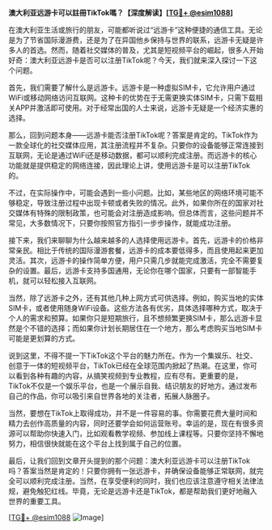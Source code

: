**澳大利亚远游卡可以註冊TikTok嗎？【深度解读】[[TG💪+ @esim1088](https://t.me/s/esim1088)]**

在澳大利亚生活或旅行的朋友，可能都听说过“远游卡”这种便捷的通信工具。无论是为了节省国际漫游费，还是为了在异国他乡保持与世界的联系，远游卡无疑是许多人的首选。然而，随着社交媒体的普及，尤其是短视频平台的崛起，很多人开始好奇：澳大利亚远游卡是否可以注册TikTok呢？今天，我们就来深入探讨一下这个问题。

首先，我们需要了解什么是远游卡。远游卡是一种虚拟SIM卡，它允许用户通过WiFi或移动网络访问互联网。这种卡的优势在于无需更换实体SIM卡，只需下载相关APP并激活即可使用。对于经常出国的人士来说，远游卡无疑是一个经济实惠的选择。

那么，回到问题本身——远游卡能否注册TikTok呢？答案是肯定的。TikTok作为一款全球化的社交媒体应用，其注册流程并不复杂。只要你的设备能够正常连接到互联网，无论是通过WiFi还是移动数据，都可以顺利完成注册。而远游卡的核心功能就是提供稳定的网络连接，因此理论上讲，使用远游卡是可以注册TikTok的。

不过，在实际操作中，可能会遇到一些小问题。比如，某些地区的网络环境可能不够稳定，导致注册过程中出现卡顿或者失败的情况。此外，如果你所在的国家对社交媒体有特殊的限制政策，也可能会对注册造成影响。但总体而言，这些问题并不常见，大多数情况下，只要你按照官方指引一步步操作，就能成功注册。

接下来，我们来聊聊为什么越来越多的人选择使用远游卡。首先，远游卡的价格非常亲民。相比于传统的国际漫游套餐，远游卡的成本要低得多，而且使用起来更加灵活。其次，远游卡的操作简单方便，用户只需几步就能完成激活，完全不需要复杂的设置。最后，远游卡支持多国通用，无论你在哪个国家，只要有一部智能手机，就可以轻松接入互联网。

当然，除了远游卡之外，还有其他几种上网方式可供选择。例如，购买当地的实体SIM卡，或者使用随身WiFi设备。这些方法各有优劣，具体选择哪种方式，取决于个人的需求和预算。如果你只是短期旅行，且不想频繁更换SIM卡，那么远游卡显然是个不错的选择；而如果你计划长期居住在一个地方，那么考虑购买当地SIM卡可能是更划算的方式。

说到这里，不得不提一下TikTok这个平台的魅力所在。作为一个集娱乐、社交、创意于一体的短视频平台，TikTok已经在全球范围内掀起了热潮。在这里，你可以看到各种有趣的内容，从搞笑视频到专业教程，应有尽有。更重要的是，TikTok不仅是一个娱乐平台，也是一个展示自我、结识朋友的好地方。通过发布自己的作品，你可以吸引来自世界各地的关注者，拓展人脉圈子。

当然，要想在TikTok上取得成功，并不是一件容易的事。你需要花费大量时间和精力去创作高质量的内容，同时还要学会如何运营账号。幸运的是，现在有很多资源可以帮助你快速入门，比如观看教学视频、参加线上课程等。只要你坚持不懈地努力，相信很快就能在这个平台上找到属于自己的位置。

最后，让我们回到文章开头提到的那个问题：澳大利亚远游卡可以注册TikTok吗？答案当然是肯定的！只要你拥有一张远游卡，并确保设备能够正常联网，就完全可以顺利完成注册。当然，在享受便利的同时，我们也应该注意遵守相关法律法规，避免触犯红线。毕竟，无论是远游卡还是TikTok，都是帮助我们更好地融入世界的重要工具。

[[TG💪+ @esim1088](https://t.me/s/esim1088) ![Image](https://i.postimg.cc/4NQfJmqS/Snipaste-2025-05-13-00-14-12.png)]